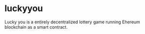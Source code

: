 # luckyyou
Lucky you is a entirely decentralized lottery game running Ehereum blockchain as a smart contract. 
